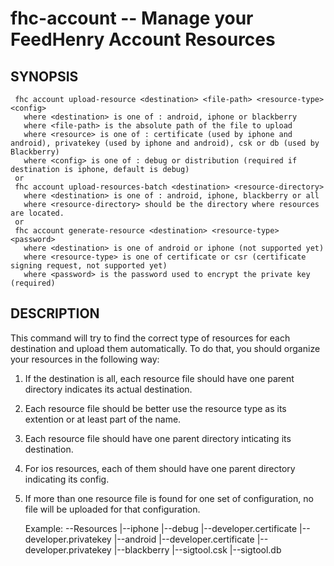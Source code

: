 fhc-account -- Manage your FeedHenry Account Resources
======================================================

## SYNOPSIS

     fhc account upload-resource <destination> <file-path> <resource-type> <config>
       where <destination> is one of : android, iphone or blackberry
       where <file-path> is the absolute path of the file to upload
       where <resource> is one of : certificate (used by iphone and android), privatekey (used by iphone and android), csk or db (used by Blackberry)
       where <config> is one of : debug or distribution (required if destination is iphone, default is debug)
     or
     fhc account upload-resources-batch <destination> <resource-directory>
       where <destination> is one of : android, iphone, blackberry or all
       where <resource-directory> should be the directory where resources are located.
     or 
     fhc account generate-resource <destination> <resource-type> <password>
       where <destination> is one of android or iphone (not supported yet)
       where <resource-type> is one of certificate or csr (certificate signing request, not supported yet)
       where <password> is the password used to encrypt the private key (required)    
  
## DESCRIPTION

This command will try to find the correct type of resources for each destination and upload them automatically. 
To do that, you should organize your resources in the following way: 
 1. If the destination is all, each resource file should have one parent directory indicates its actual destination.
 2. Each resource file should be better use the resource type as its extention or at least part of the name.
 3. Each resource file should have one parent directory inticating its destination.
 4. For ios resources, each of them should have one parent directory indicating its config.
 5. If more than one resource file is found for one set of configuration, no file will be uploaded for that configuration.

 
	Example:
	--Resources
	 |--iphone
	   |--debug
	     |--developer.certificate
	     |--developer.privatekey
	 |--android
	   |--developer.certificate
	   |--developer.privatekey
	 |--blackberry
	   |--sigtool.csk
	   |--sigtool.db
